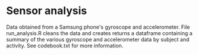 
# Sensor analysis

Data obtained from a Samsung phone's gyroscope and accelerometer. File run_analysis.R cleans the data and creates returns a dataframe containing a summary of the various gyroscope and accelerometer data by subject and activity. See codebook.txt for more information.
